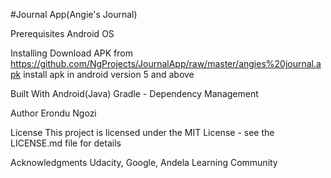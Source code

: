 #Journal App(Angie's Journal)

Prerequisites
Android OS 

Installing
Download APK from https://github.com/NgProjects/JournalApp/raw/master/angies%20journal.apk
install apk in android version 5 and above

Built With
Android(Java)
Gradle - Dependency Management

Author
Erondu Ngozi

License
This project is licensed under the MIT License - see the LICENSE.md file for details

Acknowledgments
Udacity, Google, Andela Learning Community



